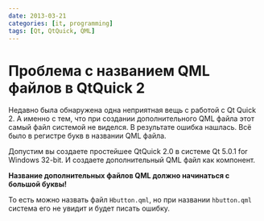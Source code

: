 ```yaml
---
date: 2013-03-21
categories: [it, programming]
tags: [Qt, QtQuick, QML]
---
```


# Проблема с названием QML файлов в QtQuick 2

Недавно была обнаружена одна неприятная вещь с работой с Qt Quick 2. А именно с тем, что при создании дополнительного QML файла этот самый файл системой не виделся. В результате ошибка нашлась. Всё было в регистре букв в названии QML файла.

Допустим вы создаете простейшее QtQuick 2.0 в системе Qt 5.0.1 for Windows 32-bit. И создаете дополнительный QML файл как компонент.

**Название дополнительных файлов QML должно начинаться с большой буквы!**

То есть можно назвать файл `Hbutton.qml`, но при названии `hbutton.qml` система его не увидит и будет писать ошибку.
